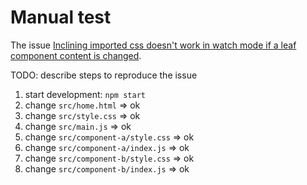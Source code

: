 # Manual test

The issue [Inclining imported css doesn't work in watch mode if a leaf component content is changed](https://github.com/webdiscus/html-bundler-webpack-plugin/issues/74).

TODO: describe steps to reproduce the issue

1. start development: `npm start`
2. change `src/home.html` => ok
3. change `src/style.css` => ok
4. change `src/main.js` => ok
5. change `src/component-a/style.css` => ok
6. change `src/component-a/index.js` => ok
7. change `src/component-b/style.css` => ok
8. change `src/component-b/index.js` => ok
